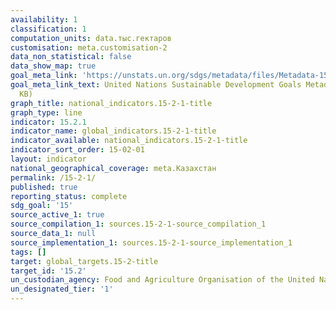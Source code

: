 ```yaml
---
availability: 1
classification: 1
computation_units: data.тыс.гектаров
customisation: meta.customisation-2
data_non_statistical: false
data_show_map: true
goal_meta_link: 'https://unstats.un.org/sdgs/metadata/files/Metadata-15-02-01.pdf '
goal_meta_link_text: United Nations Sustainable Development Goals Metadata (PDF 756
  KB)
graph_title: national_indicators.15-2-1-title
graph_type: line
indicator: 15.2.1
indicator_name: global_indicators.15-2-1-title
indicator_available: national_indicators.15-2-1-title
indicator_sort_order: 15-02-01
layout: indicator
national_geographical_coverage: meta.Казахстан
permalink: /15-2-1/
published: true
reporting_status: complete
sdg_goal: '15'
source_active_1: true
source_compilation_1: sources.15-2-1-source_compilation_1
source_data_1: null
source_implementation_1: sources.15-2-1-source_implementation_1
tags: []
target: global_targets.15-2-title
target_id: '15.2'
un_custodian_agency: Food and Agriculture Organisation of the United Nations (FAO)
un_designated_tier: '1'
---
```

